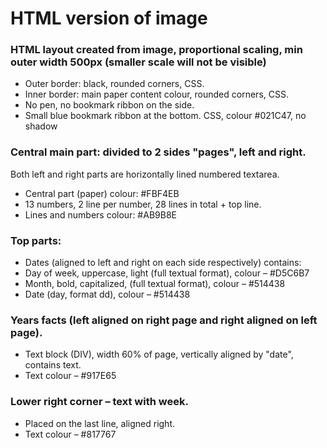 # HTML version of image

### HTML layout created from image, proportional scaling, min outer width 500px (smaller scale will not be visible)
* Outer border: black, rounded corners, CSS.
* Inner border: main paper content colour, rounded corners, CSS.
* No pen, no bookmark ribbon on the side.
* Small blue bookmark ribbon at the bottom. CSS, colour #021C47, no shadow

### Central main part: divided to 2 sides "pages", left and right.
Both left and right parts are horizontally lined numbered textarea.
* Central part (paper) colour: #FBF4EB
* 13 numbers, 2 line per number, 28 lines in total + top line.
* Lines and numbers colour: #AB9B8E

### Top parts:
* Dates (aligned to left and right on each side respectively) contains:
* Day of week, uppercase, light (full textual format), colour – #D5C6B7
* Month, bold, capitalized, (full textual format), colour – #514438
* Date (day, format dd), colour – #514438

### Years facts (left aligned on right page and right aligned on left page).
* Text block (DIV), width 60% of page, vertically aligned by "date", contains text.
* Text colour – #917E65

### Lower right corner – text with week.
* Placed on the last line, aligned right.
* Text colour – #817767
